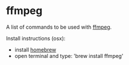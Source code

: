 # ffmpeg

A list of commands to be used with [ffmpeg](https://ffmpeg.org/). 

Install instructions (osx):
- install [homebrew](http://brew.sh/)
- open terminal and type: 'brew install ffmpeg'
